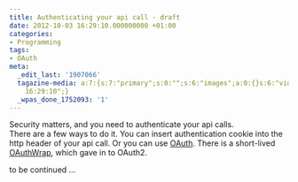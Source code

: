 ```yaml
---
title: Authenticating your api call - draft
date: 2012-10-03 16:29:10.000000000 +01:00
categories:
- Programming
tags:
- OAuth
meta:
  _edit_last: '1907066'
  tagazine-media: a:7:{s:7:"primary";s:0:"";s:6:"images";a:0:{}s:6:"videos";a:0:{}s:11:"image_count";i:0;s:6:"author";s:7:"1907066";s:7:"blog_id";s:7:"1833431";s:9:"mod_stamp";s:19:"2012-10-03
    16:29:10";}
  _wpas_done_1752093: '1'
---
```

<p>Security matters, and you need to authenticate your api calls.<br />
There are a few ways to do it. You can insert authentication cookie into the http header of your api call. Or you can use <a href="http://iamdez.com/2010/08/twitter-tutorial-what-is-oauth-and-what-it-means-to-you/">OAuth</a>. There is a short-lived <a href="http://blogs.msdn.com/b/astoriateam/archive/2010/08/19/odata-and-authentication-part-8-oauth-wrap.aspx">OAuthWrap</a>, which gave in to OAuth2.</p>
<p>to be continued ...</p>
